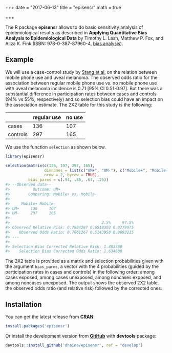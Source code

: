 +++
date = "2017-06-13"
title = "episensr"
math = true

+++

The R package **episensr** allows to do basic sensitivity analysis of
epidemiological results as described in **Applying Quantitative Bias Analysis to
Epidemiological Data** by Timothy L. Lash, Matthew P. Fox, and Aliza K. Fink
(ISBN: 978-0-387-87960-4,
[bias.analysis](https://sites.google.com/site/biasanalysis/)).

## Example

We will use a case-control study by
[Stang et al.](http://www.ncbi.nlm.nih.gov/pubmed/16523014) on the relation
between mobile phone use and uveal melanoma.
The observed odds ratio for the association between regular mobile phone use vs.
no mobile phone use with uveal melanoma incidence is 0.71 [95% CI 0.51-0.97].
But there was a substantial difference in participation rates between cases and
controls (94% vs 55%, respectively) and so selection bias could have an impact
on the association estimate.
The 2X2 table for this study is the following:

|          | regular use | no use |
|----------|-------------|--------|
| cases    | 136         | 107    |
| controls | 297         | 165    |

We use the function `selection` as shown below.


```r
library(episensr)

selection(matrix(c(136, 107, 297, 165),
                 dimnames = list(c("UM+", "UM-"), c("Mobile+", "Mobile-")),
                 nrow = 2, byrow = TRUE),
          bias_parms = c(.94, .85, .64, .25))
#> --Observed data-- 
#>          Outcome: UM+ 
#>        Comparing: Mobile+ vs. Mobile- 
#> 
#>     Mobile+ Mobile-
#> UM+     136     107
#> UM-     297     165
#> 
#>                                        2.5%     97.5%
#> Observed Relative Risk: 0.7984287 0.6518303 0.9779975
#>    Observed Odds Ratio: 0.7061267 0.5143958 0.9693215
#> ---
#>                                                 
#> Selection Bias Corrected Relative Risk: 1.483780
#>    Selection Bias Corrected Odds Ratio: 1.634608
```

The 2X2 table is provided as a matrix and selection probabilities given with the
argument `bias_parms`, a vector with the 4 probabilities (guided by the participation
rates in cases and controls) in the following order: among cases exposed, among
cases unexposed, among noncases exposed, and among noncases unexposed.
The output shows the observed 2X2 table, the observed odds ratio (and relative
risk) followed by the corrected ones.

## Installation

You can get the latest release from [**CRAN**](https://cran.r-project.org/package=episensr):


```r
install.packages('episensr')
```

Or install the development version from [**GitHub**](https://github.com/dhaine/episensr) with **devtools** package:


```r
devtools::install_github('dhaine/episensr', ref = "develop")
```
